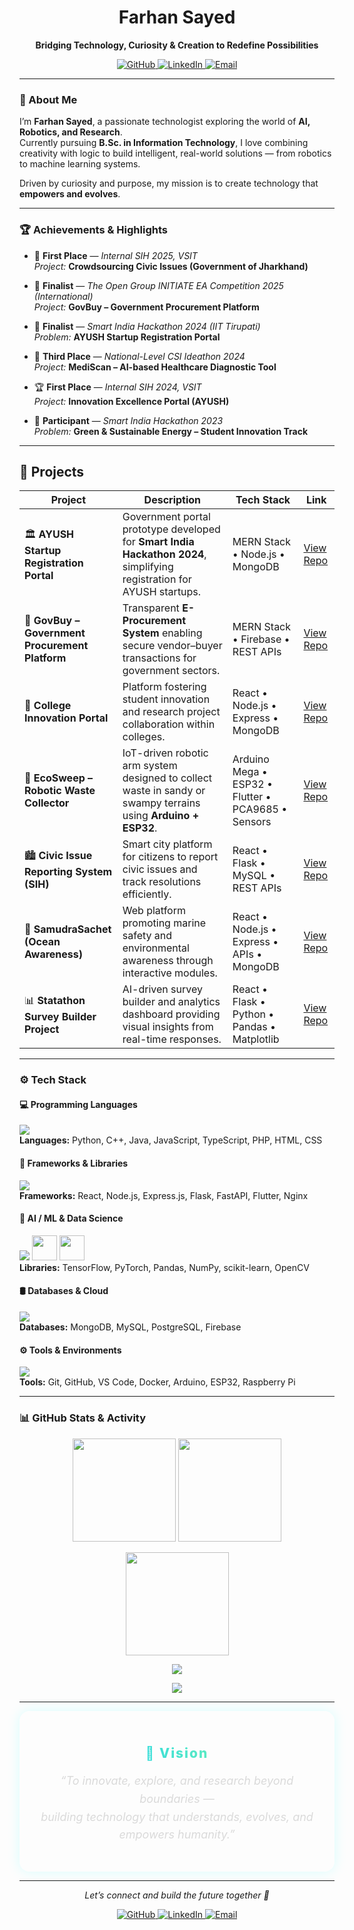 <!-- ──────────────────────────────── -->
<!-- 👨‍💻 FARHAN SAYED | GITHUB README -->
<!-- ──────────────────────────────── -->

<h1 align="center">Farhan Sayed</h1>

<p align="center">
<b>Bridging Technology, Curiosity & Creation to Redefine Possibilities</b>
</p>

<p align="center">
  <a href="https://github.com/FarhanSayed16" target="_blank">
    <img src="https://img.shields.io/badge/GitHub-181717?style=for-the-badge&logo=github&logoColor=white" alt="GitHub" />
  </a>
  <a href="https://linkedin.com/in/farhansayed16" target="_blank">
    <img src="https://img.shields.io/badge/LinkedIn-0A66C2?style=for-the-badge&logo=linkedin&logoColor=white" alt="LinkedIn" />
  </a>
  <a href="mailto:farhansayed@example.com" target="_blank">
    <img src="https://img.shields.io/badge/Email-D14836?style=for-the-badge&logo=gmail&logoColor=white" alt="Email" />
  </a>
</p>


---

### 🧠 About Me

I’m **Farhan Sayed**, a passionate technologist exploring the world of **AI, Robotics, and Research**.  
Currently pursuing **B.Sc. in Information Technology**, I love combining creativity with logic to build intelligent, real-world solutions — from robotics to machine learning systems.  

Driven by curiosity and purpose, my mission is to create technology that **empowers and evolves**.

---

### 🏆 Achievements & Highlights

- 🥇 **First Place** — *Internal SIH 2025, VSIT*  
  *Project:* **Crowdsourcing Civic Issues (Government of Jharkhand)**  

- 🏅 **Finalist** — *The Open Group INITIATE EA Competition 2025 (International)*  
  *Project:* **GovBuy – Government Procurement Platform**  

- 🧠 **Finalist** — *Smart India Hackathon 2024 (IIT Tirupati)*  
  *Problem:* **AYUSH Startup Registration Portal**  

- 🥉 **Third Place** — *National-Level CSI Ideathon 2024*  
  *Project:* **MediScan – AI-based Healthcare Diagnostic Tool**  

- 🏆 **First Place** — *Internal SIH 2024, VSIT*  
  *Project:* **Innovation Excellence Portal (AYUSH)**  

- 🌿 **Participant** — *Smart India Hackathon 2023*  
  *Problem:* **Green & Sustainable Energy – Student Innovation Track**

---

## 🚀 Projects

| Project | Description | Tech Stack | Link |
|----------|--------------|-------------|------|
| 🏛️ **AYUSH Startup Registration Portal** | Government portal prototype developed for **Smart India Hackathon 2024**, simplifying registration for AYUSH startups. | MERN Stack • Node.js • MongoDB | [View Repo](https://github.com/FarhanSayed16/Ayush-Startup-Smart-India-Hackathon) |
| 💼 **GovBuy – Government Procurement Platform** | Transparent **E-Procurement System** enabling secure vendor–buyer transactions for government sectors. | MERN Stack • Firebase • REST APIs | [View Repo](https://github.com/FarhanSayed16/GovBuy---Government-Procurement-Platform) |
| 🧠 **College Innovation Portal** | Platform fostering student innovation and research project collaboration within colleges. | React • Node.js • Express • MongoDB | [View Repo](https://github.com/FarhanSayed16/College-Innovation-portal) |
| 🤖 **EcoSweep – Robotic Waste Collector** | IoT-driven robotic arm system designed to collect waste in sandy or swampy terrains using **Arduino + ESP32**. | Arduino Mega • ESP32 • Flutter • PCA9685 • Sensors | [View Repo](https://github.com/FarhanSayed16/EcoSweep-App-Control) |
| 🏙️ **Civic Issue Reporting System (SIH)** | Smart city platform for citizens to report civic issues and track resolutions efficiently. | React • Flask • MySQL • REST APIs | [View Repo](https://github.com/FarhanSayed16/civic-issue-reporter) |
| 🌊 **SamudraSachet (Ocean Awareness)** | Web platform promoting marine safety and environmental awareness through interactive modules. | React • Node.js • Express • APIs • MongoDB | [View Repo](https://github.com/FarhanSayed16/Project-Samudra-Sachet) |
| 📊 **Statathon Survey Builder Project** | AI-driven survey builder and analytics dashboard providing visual insights from real-time responses. | React • Flask • Python • Pandas • Matplotlib | [View Repo](https://github.com/FarhanSayed16/statathon-survey-builder) |


---

### ⚙️ Tech Stack

#### 💻 Programming Languages
<p align="left">
  <img src="https://skillicons.dev/icons?i=python,cpp,java,js,ts,php,html,css" /><br/>
  <b>Languages:</b> Python, C++, Java, JavaScript, TypeScript, PHP, HTML, CSS
</p>

#### 🧩 Frameworks & Libraries
<p align="left">
  <img src="https://skillicons.dev/icons?i=react,nodejs,express,flask,fastapi,flutter,nginx" /><br/>
  <b>Frameworks:</b> React, Node.js, Express.js, Flask, FastAPI, Flutter, Nginx
</p>

#### 🧠 AI / ML & Data Science
<p align="left">
  <img src="https://skillicons.dev/icons?i=tensorflow,pytorch" />
  <img src="https://upload.wikimedia.org/wikipedia/commons/e/ed/Pandas_logo.svg" height="40" />
  <img src="https://upload.wikimedia.org/wikipedia/commons/3/31/NumPy_logo_2020.svg" height="40" />
  <br/>
  <b>Libraries:</b> TensorFlow, PyTorch, Pandas, NumPy, scikit-learn, OpenCV
</p>

#### 🛢️ Databases & Cloud
<p align="left">
  <img src="https://skillicons.dev/icons?i=mongodb,mysql,postgresql,firebase" /><br/>
  <b>Databases:</b> MongoDB, MySQL, PostgreSQL, Firebase
</p>

#### ⚙️ Tools & Environments
<p align="left">
  <img src="https://skillicons.dev/icons?i=git,github,vscode,docker,arduino,raspberrypi" /><br/>
  <b>Tools:</b> Git, GitHub, VS Code, Docker, Arduino, ESP32, Raspberry Pi
</p>

---

### 📊 GitHub Stats & Activity

<p align="center">
  <img src="https://github-readme-stats.vercel.app/api?username=FarhanSayed16&show_icons=true&theme=tokyonight&rank_icon=github&hide_border=true&bg_color=0D1117&card_width=450" height="165" />
  <img src="https://github-readme-streak-stats.herokuapp.com/?user=FarhanSayed16&theme=tokyonight&hide_border=true&background=0D1117" height="165" />
</p>

<p align="center">
  <img src="https://github-readme-stats.vercel.app/api/top-langs/?username=FarhanSayed16&layout=compact&theme=tokyonight&hide_border=true&bg_color=0D1117&langs_count=8" height="165" />
</p>

<p align="center">
  <img src="https://github-readme-activity-graph.vercel.app/graph?username=FarhanSayed16&theme=react-dark&bg_color=0D1117&color=70a5fd&line=38bdae&point=ffffff&hide_border=true" />
</p>

<p align="center">
  <img src="https://github-profile-summary-cards.vercel.app/api/cards/profile-details?username=FarhanSayed16&theme=tokyonight&background=0D1117" />
</p>

---

<div align="center" style="
  background: rgba(255, 255, 255, 0.05);
  border: 1px solid rgba(255, 255, 255, 0.1);
  border-radius: 16px;
  padding: 25px;
  max-width: 750px;
  margin: auto;
  box-shadow: 0 0 20px rgba(0, 255, 255, 0.15);
">
  <h2 style="
    background: linear-gradient(90deg, #00C9FF, #92FE9D);
    -webkit-background-clip: text;
    color: transparent;
    font-weight: 800;
    letter-spacing: 2px;
    margin-bottom: 10px;
  ">
  🌌 Vision
  </h2>

  <p style="
    font-size: 18px;
    color: #DADADA;
    font-style: italic;
    line-height: 1.6;
  ">
    “To innovate, explore, and research beyond boundaries —<br>
    building technology that understands, evolves, and empowers humanity.”
  </p>
</div>


---

<p align="center">
  <i>Let’s connect and build the future together 🚀</i>
</p>

<p align="center">
  <a href="https://github.com/FarhanSayed16" target="_blank">
    <img src="https://img.shields.io/badge/GitHub-181717?style=for-the-badge&logo=github&logoColor=white" alt="GitHub" />
  </a>
  <a href="https://linkedin.com/in/farhansayed16" target="_blank">
    <img src="https://img.shields.io/badge/LinkedIn-0A66C2?style=for-the-badge&logo=linkedin&logoColor=white" alt="LinkedIn" />
  </a>
  <a href="mailto:farhansayed@example.com" target="_blank">
    <img src="https://img.shields.io/badge/Email-D14836?style=for-the-badge&logo=gmail&logoColor=white" alt="Email" />
  </a>
</p>
